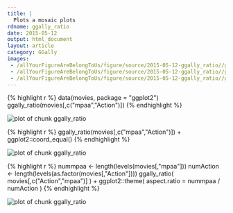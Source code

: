 ```yaml
---
title: |
  Plots a mosaic plots
rdname: ggally_ratio
date: 2015-05-12
output: html_document
layout: article
category: GGally
images:
 - /allYourFigureAreBelongToUs/figure/source/2015-05-12-ggally_ratio//ggally_ratio-1.png
 - /allYourFigureAreBelongToUs/figure/source/2015-05-12-ggally_ratio//ggally_ratio-2.png
 - /allYourFigureAreBelongToUs/figure/source/2015-05-12-ggally_ratio//ggally_ratio-3.png
---
```





{% highlight r %}
data(movies, package = "ggplot2")
ggally_ratio(movies[,c("mpaa","Action")])
{% endhighlight %}

![plot of chunk ggally_ratio](/allYourFigureAreBelongToUs/figure/source/2015-05-12-ggally_ratio/ggally_ratio-1.png) 

{% highlight r %}
ggally_ratio(movies[,c("mpaa","Action")]) + ggplot2::coord_equal()
{% endhighlight %}

![plot of chunk ggally_ratio](/allYourFigureAreBelongToUs/figure/source/2015-05-12-ggally_ratio/ggally_ratio-2.png) 

{% highlight r %}
nummpaa <- length(levels(movies[,"mpaa"]))
numAction <- length(levels(as.factor(movies[,"Action"])))
ggally_ratio(
  movies[,c("Action","mpaa")]
) + ggplot2::theme(
  aspect.ratio = nummpaa / numAction
)
{% endhighlight %}

![plot of chunk ggally_ratio](/allYourFigureAreBelongToUs/figure/source/2015-05-12-ggally_ratio/ggally_ratio-3.png) 